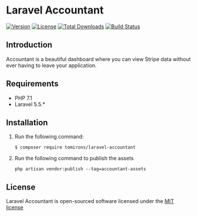 # Laravel Accountant
[![Version](https://img.shields.io/packagist/v/tomirons/laravel-accountant.svg)](https://packagist.org/packages/tomirons/laravel-accountant)
[![License](https://poser.pugx.org/tomirons/laravel-accountant/license.svg)](https://packagist.org/packages/tomirons/laravel-accountant)
[![Total Downloads](https://img.shields.io/packagist/dt/tomirons/laravel-accountant.svg)](https://packagist.org/packages/tomirons/laravel-accountant)
[![Build Status](https://travis-ci.org/tomirons/laravel-accountant.svg?branch=master)](https://travis-ci.org/tomirons/laravel-accountant)

## Introduction

Accountant is a beautiful dashboard where you can view Stripe data without ever having to leave your application.

## Requirements

- PHP 7.1
- Laravel 5.5.*

## Installation

1) Run the following command:

    ````shell
    $ composer require tomirons/laravel-accountant
    ````
    
2) Run the following command to publish the assets

    ````shell
    php artisan vendor:publish --tag=accountant-assets
    ```` 

## License

Laravel Accountant is open-sourced software licensed under the [MIT license](http://opensource.org/licenses/MIT)
